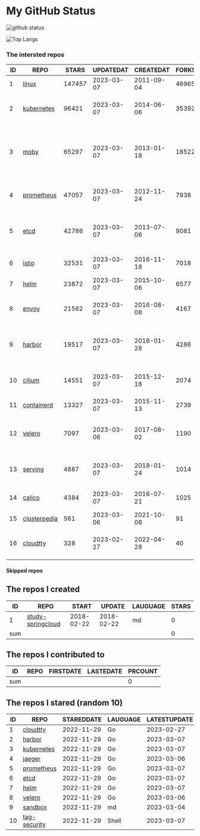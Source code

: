 # My GitHub Status

<img src="https://github-readme-stats-1.yihong0618.vercel.app/api?username=daoqingniu&show_icons=true&&&hide_title=true&count_private=true" alt="github status" />

![Top Langs](https://github-readme-stats-1.yihong0618.vercel.app/api/top-langs/?username=daoqingniu&layout=compact)

<!--START_SECTION:github_repos-->
### The intersted repos
| ID |                              REPO                               | STARS  | UPDATEDAT  | CREATEDAT  | FORKSCOUNT |                                              DESCRIPTIONS                                              |
|----|-----------------------------------------------------------------|--------|------------|------------|------------|--------------------------------------------------------------------------------------------------------|
|  1 | [linux](https://github.com/torvalds/linux)                      | 147457 | 2023-03-07 | 2011-09-04 |      46965 | Linux kernel source tree                                                                               |
|  2 | [kubernetes](https://github.com/kubernetes/kubernetes)          |  96421 | 2023-03-07 | 2014-06-06 |      35392 | Production-Grade Container Scheduling and Management                                                   |
|  3 | [moby](https://github.com/moby/moby)                            |  65297 | 2023-03-07 | 2013-01-18 |      18522 | Moby Project - a collaborative project for the container ecosystem to assemble container-based systems |
|  4 | [prometheus](https://github.com/prometheus/prometheus)          |  47057 | 2023-03-07 | 2012-11-24 |       7938 | The Prometheus monitoring system and time series database.                                             |
|  5 | [etcd](https://github.com/etcd-io/etcd)                         |  42786 | 2023-03-07 | 2013-07-06 |       9081 | Distributed reliable key-value store for the most critical data of a distributed system                |
|  6 | [istio](https://github.com/istio/istio)                         |  32531 | 2023-03-07 | 2016-11-18 |       7018 | Connect, secure, control, and observe services.                                                        |
|  7 | [helm](https://github.com/helm/helm)                            |  23872 | 2023-03-07 | 2015-10-06 |       6577 | The Kubernetes Package Manager                                                                         |
|  8 | [envoy](https://github.com/envoyproxy/envoy)                    |  21562 | 2023-03-07 | 2016-08-08 |       4167 | Cloud-native high-performance edge/middle/service proxy                                                |
|  9 | [harbor](https://github.com/goharbor/harbor)                    |  19517 | 2023-03-07 | 2016-01-28 |       4286 | An open source trusted cloud native registry project that stores, signs, and scans content.            |
| 10 | [cilium](https://github.com/cilium/cilium)                      |  14551 | 2023-03-07 | 2015-12-16 |       2074 | eBPF-based Networking, Security, and Observability                                                     |
| 11 | [containerd](https://github.com/containerd/containerd)          |  13327 | 2023-03-07 | 2015-11-13 |       2739 | An open and reliable container runtime                                                                 |
| 12 | [velero](https://github.com/vmware-tanzu/velero)                |   7097 | 2023-03-06 | 2017-08-02 |       1190 | Backup and migrate Kubernetes applications and their persistent volumes                                |
| 13 | [serving](https://github.com/knative/serving)                   |   4887 | 2023-03-07 | 2018-01-24 |       1014 | Kubernetes-based, scale-to-zero, request-driven compute                                                |
| 14 | [calico](https://github.com/projectcalico/calico)               |   4384 | 2023-03-07 | 2016-07-21 |       1025 | Cloud native networking and network security                                                           |
| 15 | [clusterpedia](https://github.com/clusterpedia-io/clusterpedia) |    561 | 2023-03-06 | 2021-10-08 |         91 | The Encyclopedia of Kubernetes clusters                                                                |
| 16 | [cloudtty](https://github.com/cloudtty/cloudtty)                |    328 | 2023-02-27 | 2022-04-28 |         40 | A Friendly Kubernetes CloudShell (Web Terminal) !                                                      |



#### Skipped repos
<!--END_SECTION:github_repos-->

<!--START_SECTION:my_github-->
## The repos I created
| ID  |                                 REPO                                 |   START    |   UPDATE   | LAUGUAGE | STARS |
|-----|----------------------------------------------------------------------|------------|------------|----------|-------|
|   1 | [study-springcloud](https://github.com/daoqingniu/study-springcloud) | 2018-02-22 | 2018-02-22 | md       |     0 |
| sum |                                                                      |            |            |          |     0 |

## The repos I contributed to
| ID  | REPO | FIRSTDATE | LASTEDATE | PRCOUNT |
|-----|------|-----------|-----------|---------|
| sum |      |           |           |       0 |

## The repos I stared (random 10)
| ID |                          REPO                          | STAREDDATE | LAUGUAGE | LATESTUPDATE |
|----|--------------------------------------------------------|------------|----------|--------------|
|  1 | [cloudtty](https://github.com/cloudtty/cloudtty)       | 2022-11-29 | Go       | 2023-02-27   |
|  2 | [harbor](https://github.com/goharbor/harbor)           | 2022-11-29 | Go       | 2023-03-07   |
|  3 | [kubernetes](https://github.com/kubernetes/kubernetes) | 2022-11-29 | Go       | 2023-03-07   |
|  4 | [jaeger](https://github.com/jaegertracing/jaeger)      | 2022-11-29 | Go       | 2023-03-06   |
|  5 | [prometheus](https://github.com/prometheus/prometheus) | 2022-11-29 | Go       | 2023-03-07   |
|  6 | [etcd](https://github.com/etcd-io/etcd)                | 2022-11-29 | Go       | 2023-03-07   |
|  7 | [helm](https://github.com/helm/helm)                   | 2022-11-29 | Go       | 2023-03-07   |
|  8 | [velero](https://github.com/vmware-tanzu/velero)       | 2022-11-29 | Go       | 2023-03-06   |
|  9 | [sandbox](https://github.com/cncf/sandbox)             | 2022-11-29 | md       | 2023-03-04   |
| 10 | [tag-security](https://github.com/cncf/tag-security)   | 2022-11-29 | Shell    | 2023-03-07   |

<!--END_SECTION:my_github-->
